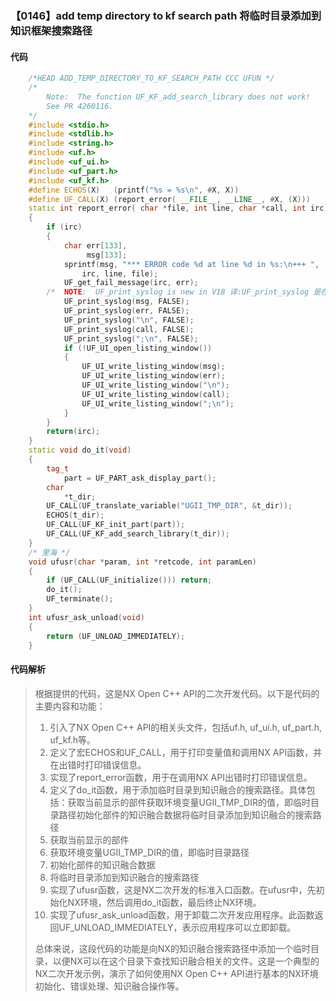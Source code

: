 ### 【0146】add temp directory to kf search path 将临时目录添加到知识框架搜索路径

#### 代码

```cpp
    /*HEAD ADD_TEMP_DIRECTORY_TO_KF_SEARCH_PATH CCC UFUN */  
    /*  
        Note:  The function UF_KF_add_search_library does not work!  
        See PR 4260116.  
    */  
    #include <stdio.h>  
    #include <stdlib.h>  
    #include <string.h>  
    #include <uf.h>  
    #include <uf_ui.h>  
    #include <uf_part.h>  
    #include <uf_kf.h>  
    #define ECHOS(X)   (printf("%s = %s\n", #X, X))  
    #define UF_CALL(X) (report_error( __FILE__, __LINE__, #X, (X)))  
    static int report_error( char *file, int line, char *call, int irc)  
    {  
        if (irc)  
        {  
            char err[133],  
                 msg[133];  
            sprintf(msg, "*** ERROR code %d at line %d in %s:\n+++ ",  
                irc, line, file);  
            UF_get_fail_message(irc, err);  
        /*  NOTE:  UF_print_syslog is new in V18 译:UF_print_syslog 是在 V18 版本中新增的功能，专门用于打印系统日志。 */  
            UF_print_syslog(msg, FALSE);  
            UF_print_syslog(err, FALSE);  
            UF_print_syslog("\n", FALSE);  
            UF_print_syslog(call, FALSE);  
            UF_print_syslog(";\n", FALSE);  
            if (!UF_UI_open_listing_window())  
            {  
                UF_UI_write_listing_window(msg);  
                UF_UI_write_listing_window(err);  
                UF_UI_write_listing_window("\n");  
                UF_UI_write_listing_window(call);  
                UF_UI_write_listing_window(";\n");  
            }  
        }  
        return(irc);  
    }  
    static void do_it(void)  
    {  
        tag_t  
            part = UF_PART_ask_display_part();  
        char  
            *t_dir;  
        UF_CALL(UF_translate_variable("UGII_TMP_DIR", &t_dir));  
        ECHOS(t_dir);  
        UF_CALL(UF_KF_init_part(part));  
        UF_CALL(UF_KF_add_search_library(t_dir));  
    }  
    /* 里海 */  
    void ufusr(char *param, int *retcode, int paramLen)  
    {  
        if (UF_CALL(UF_initialize())) return;  
        do_it();  
        UF_terminate();  
    }  
    int ufusr_ask_unload(void)  
    {  
        return (UF_UNLOAD_IMMEDIATELY);  
    }

```

#### 代码解析

> 根据提供的代码，这是NX Open C++ API的二次开发代码。以下是代码的主要内容和功能：
>
> 1. 引入了NX Open C++ API的相关头文件，包括uf.h, uf_ui.h, uf_part.h, uf_kf.h等。
> 2. 定义了宏ECHOS和UF_CALL，用于打印变量值和调用NX API函数，并在出错时打印错误信息。
> 3. 实现了report_error函数，用于在调用NX API出错时打印错误信息。
> 4. 定义了do_it函数，用于添加临时目录到知识融合的搜索路径。具体包括：获取当前显示的部件获取环境变量UGII_TMP_DIR的值，即临时目录路径初始化部件的知识融合数据将临时目录添加到知识融合的搜索路径
> 5. 获取当前显示的部件
> 6. 获取环境变量UGII_TMP_DIR的值，即临时目录路径
> 7. 初始化部件的知识融合数据
> 8. 将临时目录添加到知识融合的搜索路径
> 9. 实现了ufusr函数，这是NX二次开发的标准入口函数。在ufusr中，先初始化NX环境，然后调用do_it函数，最后终止NX环境。
> 10. 实现了ufusr_ask_unload函数，用于卸载二次开发应用程序。此函数返回UF_UNLOAD_IMMEDIATELY，表示应用程序可以立即卸载。
>
> 总体来说，这段代码的功能是向NX的知识融合搜索路径中添加一个临时目录，以便NX可以在这个目录下查找知识融合相关的文件。这是一个典型的NX二次开发示例，演示了如何使用NX Open C++ API进行基本的NX环境初始化、错误处理、知识融合操作等。
>
